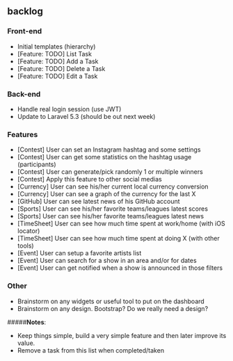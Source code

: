 ## backlog

### Front-end
- Initial templates (hierarchy)
- [Feature: TODO] List Task
- [Feature: TODO] Add a Task
- [Feature: TODO] Delete a Task
- [Feature: TODO] Edit a Task

### Back-end
- Handle real login session (use JWT)
- Update to Laravel 5.3 (should be out next week)

### Features
- [Contest] User can set an Instagram hashtag and some settings
- [Contest] User can get some statistics on the hashtag usage (participants)
- [Contest] User can generate/pick randomly 1 or multiple winners
- [Contest] Apply this feature to other social medias
- [Currency] User can see his/her current local currency conversion
- [Currency] User can see a graph of the currency for the last X
- [GitHub] User can see latest news of his GitHub account
- [Sports] User can see his/her favorite teams/leagues latest scores
- [Sports] User can see his/her favorite teams/leagues latest news
- [TimeSheet] User can see how much time spent at work/home (with iOS locator)
- [TimeSheet] User can see how much time spent at doing X (with other tools)
- [Event] User can setup a favorite artists list
- [Event] User can search for a show in an area and/or for dates
- [Event] User can get notified when a show is announced in those filters


### Other
- Brainstorm on any widgets or useful tool to put on the dashboard
- Brainstorm on any design. Bootstrap? Do we really need a design?

#####**Notes**:
- Keep things simple, build a very simple feature and then later improve its value.
- Remove a task from this list when completed/taken
